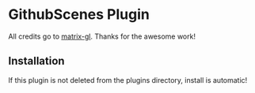 # GithubScenes Plugin

All credits go to [matrix-gl](https://github.com/Knifa/matryx-gl). Thanks for the awesome work!


## Installation
If this plugin is not deleted from the plugins directory, install is automatic!